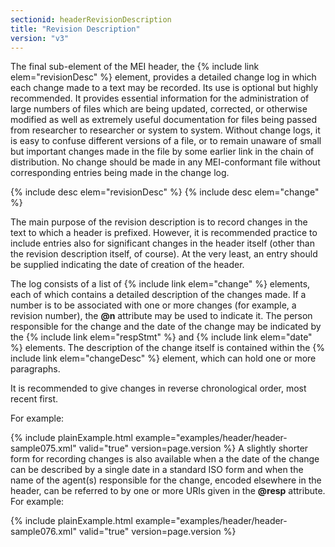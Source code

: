 ```yaml
---
sectionid: headerRevisionDescription
title: "Revision Description"
version: "v3"
---
```


The final sub-element of the MEI header, the {% include link elem="revisionDesc" %} element,
provides a detailed change log in which each change made to a text may be recorded.
Its use is
optional but highly recommended. It provides essential information for the administration
of
large numbers of files which are being updated, corrected, or otherwise modified as
well as
extremely useful documentation for files being passed from researcher to researcher
or system
to system. Without change logs, it is easy to confuse different versions of a file,
or to
remain unaware of small but important changes made in the file by some earlier link
in the
chain of distribution. No change should be made in any MEI-conformant file without
corresponding entries being made in the change log.



{% include desc elem="revisionDesc" %}
{% include desc elem="change" %}




The main purpose of the revision description is to record changes in the text to which
a
header is prefixed. However, it is recommended practice to include entries also for
significant changes in the header itself (other than the revision description itself,
of
course). At the very least, an entry should be supplied indicating the date of creation
of the
header.

The log consists of a list of {% include link elem="change" %} elements, each of which contains a
detailed description of the changes made. If a number is to be associated with one
or more
changes (for example, a revision number), the **@n** attribute may be used to indicate
it. The person responsible for the change and the date of the change may be indicated
by the
{% include link elem="respStmt" %} and {% include link elem="date" %} elements. The description of
the change itself is contained within the {% include link elem="changeDesc" %} element, which can
hold one or more paragraphs.

It is recommended to give changes in reverse chronological order, most recent first.

For example:

{% include plainExample.html example="examples/header/header-sample075.xml" valid="true" version=page.version %}
A slightly shorter form for recording changes is also available when a the date of
the change
can be described by a single date in a standard ISO form and when the name of the
agent(s)
responsible for the change, encoded elsewhere in the header, can be referred to by
one or more
URIs given in the **@resp** attribute. For example:

{% include plainExample.html example="examples/header/header-sample076.xml" valid="true" version=page.version %}
